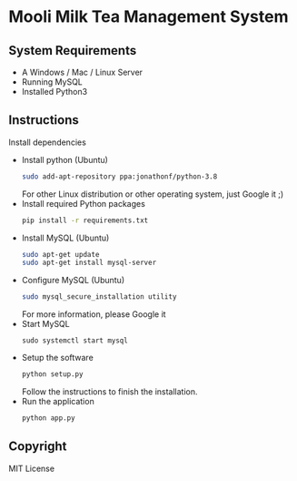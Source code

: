 # Mooli Milk Tea Management System
## System Requirements
- A Windows / Mac / Linux Server
- Running MySQL
- Installed Python3
## Instructions
Install dependencies
- Install python (Ubuntu)
  ```bash
  sudo add-apt-repository ppa:jonathonf/python-3.8
  ```
  For other Linux distribution or other operating system, just Google it ;)
- Install required Python packages
  ```bash
  pip install -r requirements.txt
  ```
- Install MySQL (Ubuntu)
  ```bash
  sudo apt-get update
  sudo apt-get install mysql-server
  ```
- Configure MySQL (Ubuntu)
  ```bash
  sudo mysql_secure_installation utility
  ```
  For more information, please Google it
- Start MySQL
  ```
  sudo systemctl start mysql
  ```
- Setup the software
  ```bash
  python setup.py
  ```
  Follow the instructions to finish the installation.
- Run the application
  ```bash
  python app.py
  ```
## Copyright
MIT License
